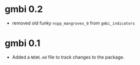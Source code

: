 # gmbi 0.2

* removed old funky `nspp_mangroves_0` from `gmbi_indicators`

# gmbi 0.1

* Added a `NEWS.md` file to track changes to the package.
